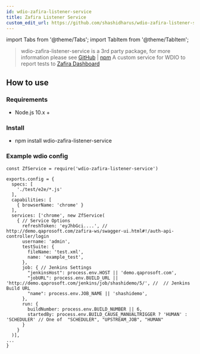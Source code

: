 ```yaml
---
id: wdio-zafira-listener-service
title: Zafira Listener Service
custom_edit_url: https://github.com/shashidharus/wdio-zafira-listener-service/edit/master//README.md
---
```


import Tabs from '@theme/Tabs';
import TabItem from '@theme/TabItem';

> wdio-zafira-listener-service is a 3rd party package, for more information please see [GitHub](https://github.com/shashidharus/wdio-zafira-listener-service) | [npm](https://www.npmjs.com/package/wdio-zafira-listener-service)
A custom service for WDIO to report tests to [Zafira Dashboard](http://demo.qaprosoft.com/zafira/)

## How to use
### Requirements

- Node.js 10.x +

### Install

- npm install wdio-zafira-listener-service

### Example wdio config

```
const ZfService = require('wdio-zafira-listener-service')

exports.config = {
  specs: [
    './test/e2e/*.js'
  ],
  capabilities: [
    { browserName: 'chrome' }
  ],
  services: ['chrome', new ZfService(
    { // Service Options
      refreshToken: 'eyJhbGci....', // http://demo.qaprosoft.com/zafira-ws/swagger-ui.html#!/auth-api-controller/login
      username: 'admin',
      testSuite: {
        fileName: 'test.xml',
        name: 'example_test',
      },
      job: { // Jenkins Settings
        "jenkinsHost": process.env.HOST || 'demo.qaprosoft.com',
        "jobURL": process.env.BUILD_URL || 'http://demo.qaprosoft.com/jenkins/job/shashidemo/5/', //  // Jenkins Build URL
        "name": process.env.JOB_NAME || 'shashidemo',
      },
      run: {
        buildNumber: process.env.BUILD_NUMBER || 6,
        startedBy: process.env.BUILD_CAUSE_MANUALTRIGGER ? 'HUMAN' : 'SCHEDULER' // One of  "SCHEDULER", "UPSTREAM_JOB", "HUMAN"
      }
    }
  )],
...
}


```
